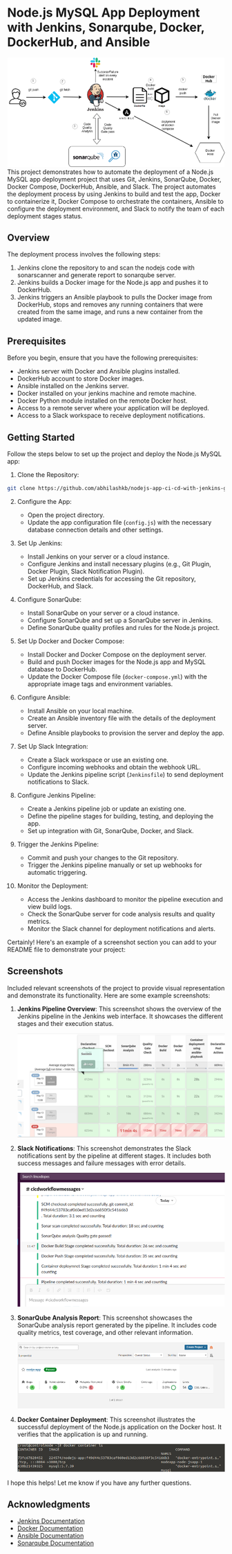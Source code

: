# Node.js MySQL App Deployment with Jenkins, Sonarqube, Docker, DockerHub, and Ansible
![Example Image](images/nodejscicd.png)
This project demonstrates how to automate the deployment of a Node.js MySQL app deployment project that uses Git, Jenkins, SonarQube, Docker, Docker Compose, DockerHub, Ansible, and Slack. The project automates the deployment process by using Jenkins to build and test the app, Docker to containerize it, Docker Compose to orchestrate the containers, Ansible to configure the deployment environment, and Slack to notify the team of each deployment stages status.

## Overview

The deployment process involves the following steps:

1. Jenkins clone the repository to and scan the nodejs code with sonarscanner and generate report to sonarqube server.
2. Jenkins builds a Docker image for the Node.js app and pushes it to DockerHub.
3. Jenkins triggers an Ansible playbook to pulls the Docker image from DockerHub, stops and removes any running containers that were created from the same image, and runs a new container from the updated image.

## Prerequisites

Before you begin, ensure that you have the following prerequisites:

- Jenkins server with Docker and Ansible plugins installed.
- DockerHub account to store Docker images.
- Ansible installed on the Jenkins server.
- Docker installed on your jenkins machine and remote machine.
- Docker Python module installed on the remote Docker host.
- Access to a remote server where your application will be deployed.
- Access to a Slack workspace to receive deployment notifications.

## Getting Started

Follow the steps below to set up the project and deploy the Node.js MySQL app:

1. Clone the Repository:

```bash
git clone https://github.com/abhilashkb/nodejs-app-ci-cd-with-jenkins-git-docker-dockerhub-ansible.git
```

2. Configure the App:

   - Open the project directory.
   - Update the app configuration file (`config.js`) with the necessary database connection details and other settings.

3. Set Up Jenkins:

   - Install Jenkins on your server or a cloud instance.
   - Configure Jenkins and install necessary plugins (e.g., Git Plugin, Docker Plugin, Slack Notification Plugin).
   - Set up Jenkins credentials for accessing the Git repository, DockerHub, and Slack.

4. Configure SonarQube:

   - Install SonarQube on your server or a cloud instance.
   - Configure SonarQube and set up a SonarQube server in Jenkins.
   - Define SonarQube quality profiles and rules for the Node.js project.

5. Set Up Docker and Docker Compose:

   - Install Docker and Docker Compose on the deployment server.
   - Build and push Docker images for the Node.js app and MySQL database to DockerHub.
   - Update the Docker Compose file (`docker-compose.yml`) with the appropriate image tags and environment variables.

6. Configure Ansible:

   - Install Ansible on your local machine.
   - Create an Ansible inventory file with the details of the deployment server.
   - Define Ansible playbooks to provision the server and deploy the app.

7. Set Up Slack Integration:

   - Create a Slack workspace or use an existing one.
   - Configure incoming webhooks and obtain the webhook URL.
   - Update the Jenkins pipeline script (`Jenkinsfile`) to send deployment notifications to Slack.

8. Configure Jenkins Pipeline:

   - Create a Jenkins pipeline job or update an existing one.
   - Define the pipeline stages for building, testing, and deploying the app.
   - Set up integration with Git, SonarQube, Docker, and Slack.

9. Trigger the Jenkins Pipeline:

   - Commit and push your changes to the Git repository.
   - Trigger the Jenkins pipeline manually or set up webhooks for automatic triggering.

10. Monitor the Deployment:

    - Access the Jenkins dashboard to monitor the pipeline execution and view build logs.
    - Check the SonarQube server for code analysis results and quality metrics.
    - Monitor the Slack channel for deployment notifications and alerts.

Certainly! Here's an example of a screenshot section you can add to your README file to demonstrate your project:

## Screenshots

Included relevant screenshots of the project to provide visual representation and demonstrate its functionality. Here are some example screenshots:

1. **Jenkins Pipeline Overview**: This screenshot shows the overview of the Jenkins pipeline in the Jenkins web interface. It showcases the different stages and their execution status.

   ![Jenkins Pipeline Overview](images/jenkinsconsole.png)

2. **Slack Notifications**: This screenshot demonstrates the Slack notifications sent by the pipeline at different stages. It includes both success messages and failure messages with error details.

   ![Slack Notifications](images/slackchannel.png)

3. **SonarQube Analysis Report**: This screenshot showcases the SonarQube analysis report generated by the pipeline. It includes code quality metrics, test coverage, and other relevant information.

   ![SonarQube Analysis Report](images/sonarqube.png)

4. **Docker Container Deployment**: This screenshot illustrates the successful deployment of the Node.js application on the Docker host. It verifies that the application is up and running.

   ![Docker Container Deployment](images/dockerhost.png)


I hope this helps! Let me know if you have any further questions.
## Acknowledgments

- [Jenkins Documentation](https://www.jenkins.io/doc/)
- [Docker Documentation](https://docs.docker.com/)
- [Ansible Documentation](https://docs.ansible.com/)
- [Sonarqube Documentation](https://docs.sonarqube.org/latest/analyzing-source-code/scanners/jenkins-extension-sonarqube/)
